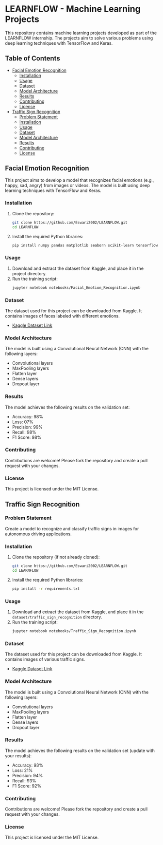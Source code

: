 # LEARNFLOW - Machine Learning Projects

This repository contains machine learning projects developed as part of the LEARNFLOW internship. The projects aim to solve various problems using deep learning techniques with TensorFlow and Keras.

## Table of Contents
- [Facial Emotion Recognition](#facial-emotion-recognition)
  - [Installation](#installation)
  - [Usage](#usage)
  - [Dataset](#dataset)
  - [Model Architecture](#model-architecture)
  - [Results](#results)
  - [Contributing](#contributing)
  - [License](#license)
- [Traffic Sign Recognition](#traffic-sign-recognition)
  - [Problem Statement](#problem-statement)
  - [Installation](#installation-1)
  - [Usage](#usage-1)
  - [Dataset](#dataset-1)
  - [Model Architecture](#model-architecture-1)
  - [Results](#results-1)
  - [Contributing](#contributing-1)
  - [License](#license-1)

## Facial Emotion Recognition

This project aims to develop a model that recognizes facial emotions (e.g., happy, sad, angry) from images or videos. The model is built using deep learning techniques with TensorFlow and Keras.

### Installation

1. Clone the repository:
    ```sh
    git clone https://github.com/Eswari2002/LEARNFLOW.git
    cd LEARNFLOW
    ```

2. Install the required Python libraries:
    ```sh
    pip install numpy pandas matplotlib seaborn scikit-learn tensorflow keras opencv-python
    ```

### Usage

1. Download and extract the dataset from Kaggle, and place it in the project directory.
2. Run the training script:
    ```sh
    jupyter notebook notebooks/Facial_Emotion_Recognition.ipynb
    ```

### Dataset

The dataset used for this project can be downloaded from Kaggle. It contains images of faces labeled with different emotions.

- [Kaggle Dataset Link](https://www.kaggle.com/datasets/tapakah68/facial-emotion-recognition?resource=download)

### Model Architecture

The model is built using a Convolutional Neural Network (CNN) with the following layers:
- Convolutional layers
- MaxPooling layers
- Flatten layer
- Dense layers
- Dropout layer

### Results

The model achieves the following results on the validation set:
- Accuracy: 98%
- Loss: 07%
- Precision: 99%
- Recall: 98%
- F1 Score: 98%

### Contributing

Contributions are welcome! Please fork the repository and create a pull request with your changes.

### License

This project is licensed under the MIT License.

## Traffic Sign Recognition

### Problem Statement

Create a model to recognize and classify traffic signs in images for autonomous driving applications.

### Installation

1. Clone the repository (if not already cloned):
    ```sh
    git clone https://github.com/Eswari2002/LEARNFLOW.git
    cd LEARNFLOW
    ```

2. Install the required Python libraries:
    ```sh
    pip install -r requirements.txt
    ```

### Usage

1. Download and extract the dataset from Kaggle, and place it in the `dataset/traffic_sign_recognition` directory.
2. Run the training script:
    ```sh
    jupyter notebook notebooks/Traffic_Sign_Recognition.ipynb
    ```

### Dataset

The dataset used for this project can be downloaded from Kaggle. It contains images of various traffic signs.

- [Kaggle Dataset Link](https://www.kaggle.com/datasets/ahemateja19bec1025/traffic-sign-dataset-classification)

### Model Architecture

The model is built using a Convolutional Neural Network (CNN) with the following layers:
- Convolutional layers
- MaxPooling layers
- Flatten layer
- Dense layers
- Dropout layer

### Results

The model achieves the following results on the validation set (update with your results):
- Accuracy: 93%
- Loss: 21%
- Precision: 94%
- Recall: 93%
- F1 Score: 92%

### Contributing

Contributions are welcome! Please fork the repository and create a pull request with your changes.

### License

This project is licensed under the MIT License.
